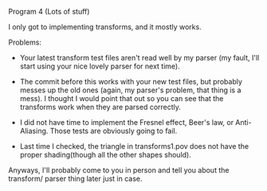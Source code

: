 Program 4 (Lots of stuff)

I only got to implementing transforms, and it mostly works.

Problems:
  - Your latest transform test files aren't read well by my parser (my fault,
    I'll start using your nice lovely parser for next time).

  - The commit before this works with your new test files, but probably messes
    up the old ones (again, my parser's problem, that thing is a mess).
    I thought I would point that out so you can see that the transforms
    work when they are parsed correctly.

  - I did not have time to implement the Fresnel effect, Beer's law,
    or Anti-Aliasing. Those tests are obviously going to fail.

  - Last time I checked, the triangle in transforms1.pov does not
    have the proper shading(though all the other shapes should).

Anyways, I'll probably come to you in person and tell you about the transform/
parser thing later just in case.
